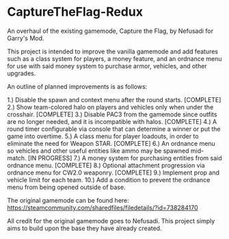 # CaptureTheFlag-Redux
An overhaul of the existing gamemode, Capture the Flag, by Nefusadi for Garry's Mod.

This project is intended to improve the vanilla gamemode and add features such as a class system for players,
a money feature, and an ordnance menu for use with said money system to purchase armor, vehicles, and other upgrades.

An outline of planned improvements is as follows:

1.) Disable the spawn and context menu after the round starts. [COMPLETE]
2.) Show team-colored halo on players and vehicles only when under the crosshair. [COMPLETE]
3.) Disable PAC3 from the gamemode since outfits are no longer needed, and it is incompatible with halos. [COMPLETE]
4.) A round timer configurable via console that can determine a winner or put the game into overtime.
5.) A class menu for player loadouts, in order to eliminate the need for Weapon STAR. [COMPLETE]
6.) An ordnance menu so vehicles and other useful entities like ammo may be spawned mid-match. [IN PROGRESS]
7.) A money system for purchasing entities from said ordnance menu. [COMPLETE]
8.) Optional attachment progression via ordnance menu for CW2.0 weaponry. [COMPLETE]
9.) Implement prop and vehicle limit for each team.
10.) Add a condition to prevent the ordnance menu from being opened outside of base.

The original gamemode can be found here: https://steamcommunity.com/sharedfiles/filedetails/?id=738284170

All credit for the original gamemode goes to Nefusadi. This project simply aims to build upon the base they have already
created.
